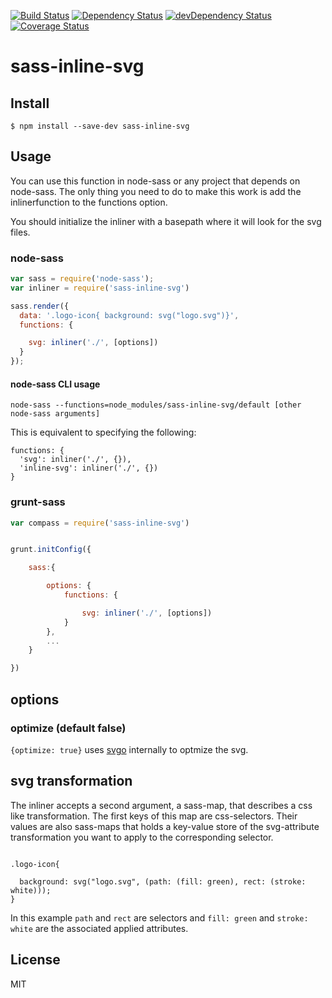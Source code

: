 [![Build Status](https://travis-ci.org/haithembelhaj/sass-inline-svg.svg)](https://travis-ci.org/haithembelhaj/sass-inline-svg)
[![Dependency Status](https://david-dm.org/haithembelhaj/sass-inline.svg)](https://david-dm.org/haithembelhaj/sass-inline-svg)
[![devDependency Status](https://david-dm.org/haithembelhaj/sass-inline-svg/dev-status.svg)](https://david-dm.org/haithembelhaj/sass-inline-svg#info=devDependencies)
[![Coverage Status](https://coveralls.io/repos/github/haithembelhaj/sass-inline-svg/badge.svg?branch=master)](https://coveralls.io/github/haithembelhaj/sass-inline-svg?branch=master)
# sass-inline-svg

## Install

```
$ npm install --save-dev sass-inline-svg
```


## Usage

You can use this function in node-sass or any project that depends on node-sass.
The only thing you need to do to make this work is add the inlinerfunction to the functions option.

You should initialize the inliner with a basepath where it will look for the svg files.

### node-sass

```js
var sass = require('node-sass');
var inliner = require('sass-inline-svg')

sass.render({
  data: '.logo-icon{ background: svg("logo.svg")}',
  functions: {

    svg: inliner('./', [options])
  }
});
```

#### node-sass CLI usage

```
node-sass --functions=node_modules/sass-inline-svg/default [other node-sass arguments]
```

This is equivalent to specifying the following:

```
functions: {
  'svg': inliner('./', {}),
  'inline-svg': inliner('./', {})
}
```

### grunt-sass


```js
var compass = require('sass-inline-svg')


grunt.initConfig({

    sass:{

        options: {
            functions: {

                svg: inliner('./', [options])
            }
        },
        ...
    }

})
```

## options

### optimize (default false)

`{optimize: true}` uses [svgo](https://github.com/svg/svgo) internally to optmize the svg.

## svg transformation

The inliner accepts a second argument, a sass-map, that describes a css like transformation. The first keys of this map are css-selectors. Their values are also sass-maps that holds a key-value store of the svg-attribute transformation you want to apply to the corresponding selector.
```

.logo-icon{

  background: svg("logo.svg", (path: (fill: green), rect: (stroke: white)));
}

```

In this example `path` and `rect` are selectors and `fill: green` and `stroke: white` are the associated applied attributes.

## License

MIT
